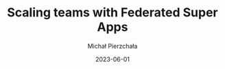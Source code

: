 ---
slug: "/talks/react-native-connection/june-2023/michal-pierzchala-scaling-teams-with-federated-super-apps"
date: 2023-06-01
title: "Scaling teams with Federated Super Apps"
author: "Michał Pierzchała"
video: Br2dkgZtnic
thumbnail: thumbnails/Br2dkgZtnic.jpg
slides: 
tags: []
year: 2023
conference: react-native-connection
edition: june-2023
allow_ads: false
---